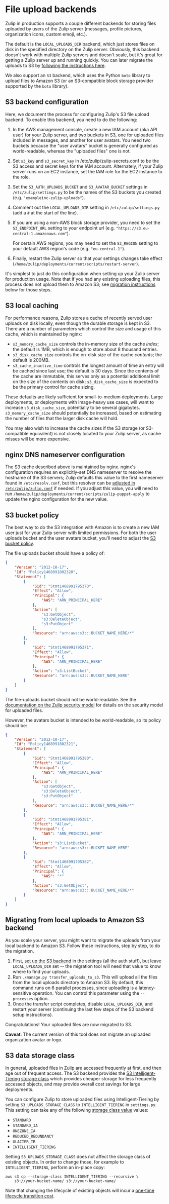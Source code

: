 # File upload backends

Zulip in production supports a couple different backends for storing
files uploaded by users of the Zulip server (messages, profile
pictures, organization icons, custom emoji, etc.).

The default is the `LOCAL_UPLOADS_DIR` backend, which just stores
files on disk in the specified directory on the Zulip server.
Obviously, this backend doesn't work with multiple Zulip servers and
doesn't scale, but it's great for getting a Zulip server up and
running quickly. You can later migrate the uploads to S3 by
[following the instructions here](#migrating-from-local-uploads-to-amazon-s3-backend).

We also support an `S3` backend, which uses the Python `boto` library
to upload files to Amazon S3 (or an S3-compatible block storage
provider supported by the `boto` library).

## S3 backend configuration

Here, we document the process for configuring Zulip's S3 file upload
backend. To enable this backend, you need to do the following:

1. In the AWS management console, create a new IAM account (aka API
   user) for your Zulip server, and two buckets in S3, one for uploaded
   files included in messages, and another for user avatars. You need
   two buckets because the "user avatars" bucket is generally configured
   as world-readable, whereas the "uploaded files" one is not.

1. Set `s3_key` and `s3_secret_key` in /etc/zulip/zulip-secrets.conf
   to be the S3 access and secret keys for the IAM account.
   Alternately, if your Zulip server runs on an EC2 instance, set the
   IAM role for the EC2 instance to the role.

1. Set the `S3_AUTH_UPLOADS_BUCKET` and `S3_AVATAR_BUCKET` settings in
   `/etc/zulip/settings.py` to be the names of the S3 buckets you
   created (e.g. `"exampleinc-zulip-uploads"`).

1. Comment out the `LOCAL_UPLOADS_DIR` setting in
   `/etc/zulip/settings.py` (add a `#` at the start of the line).

1. If you are using a non-AWS block storage provider,
   you need to set the `S3_ENDPOINT_URL` setting to your
   endpoint url (e.g. `"https://s3.eu-central-1.amazonaws.com"`).

   For certain AWS regions, you may need to set the `S3_REGION`
   setting to your default AWS region's code (e.g. `"eu-central-1"`).

1. Finally, restart the Zulip server so that your settings changes
   take effect
   (`/home/zulip/deployments/current/scripts/restart-server`).

It's simplest to just do this configuration when setting up your Zulip
server for production usage. Note that if you had any existing
uploading files, this process does not upload them to Amazon S3; see
[migration instructions](#migrating-from-local-uploads-to-amazon-s3-backend)
below for those steps.

## S3 local caching

For performance reasons, Zulip stores a cache of recently served user
uploads on disk locally, even though the durable storage is kept in
S3. There are a number of parameters which control the size and usage
of this cache, which is maintained by nginx:

- `s3_memory_cache_size` controls the in-memory size of the cache
  _index_; the default is 1MB, which is enough to store about 8 thousand
  entries.
- `s3_disk_cache_size` controls the on-disk size of the cache
  _contents_; the default is 200MB.
- `s3_cache_inactive_time` controls the longest amount of time an
  entry will be cached since last use; the default is 30 days. Since
  the contents of the cache are immutable, this serves only as a
  potential additional limit on the size of the contents on disk;
  `s3_disk_cache_size` is expected to be the primary control for cache
  sizing.

These defaults are likely sufficient for small-to-medium deployments.
Large deployments, or deployments with image-heavy use cases, will
want to increase `s3_disk_cache_size`, potentially to be several
gigabytes. `s3_memory_cache_size` should potentially be increased,
based on estimating the number of files that the larger disk cache
will hold.

You may also wish to increase the cache sizes if the S3 storage (or
S3-compatible equivalent) is not closely located to your Zulip server,
as cache misses will be more expensive.

## nginx DNS nameserver configuration

The S3 cache described above is maintained by nginx. nginx's configuration
requires an explicitly-set DNS nameserver to resolve the hostname of the S3
servers; Zulip defaults this value to the first nameserver found in
`/etc/resolv.conf`, but this resolver can be [adjusted in
`/etc/zulip/zulip.conf`][s3-resolver] if needed. If you adjust this value, you
will need to run `/home/zulip/deployments/current/scripts/zulip-puppet-apply` to
update the nginx configuration for the new value.

[s3-resolver]: system-configuration.md#nameserver

## S3 bucket policy

The best way to do the S3 integration with Amazon is to create a new IAM user
just for your Zulip server with limited permissions. For both the user uploads
bucket and the user avatars bucket, you'll need to adjust the [S3 bucket
policy](https://awspolicygen.s3.amazonaws.com/policygen.html).

The file uploads bucket should have a policy of:

```json
{
    "Version": "2012-10-17",
    "Id": "Policy1468991802320",
    "Statement": [
        {
            "Sid": "Stmt1468991795370",
            "Effect": "Allow",
            "Principal": {
                "AWS": "ARN_PRINCIPAL_HERE"
            },
            "Action": [
                "s3:GetObject",
                "s3:DeleteObject",
                "s3:PutObject"
            ],
            "Resource": "arn:aws:s3:::BUCKET_NAME_HERE/*"
        },
        {
            "Sid": "Stmt1468991795371",
            "Effect": "Allow",
            "Principal": {
                "AWS": "ARN_PRINCIPAL_HERE"
            },
            "Action": "s3:ListBucket",
            "Resource": "arn:aws:s3:::BUCKET_NAME_HERE"
        }
    ]
}
```

The file-uploads bucket should not be world-readable. See the
[documentation on the Zulip security model](security-model.md) for
details on the security model for uploaded files.

However, the avatars bucket is intended to be world-readable, so its
policy should be:

```json
{
    "Version": "2012-10-17",
    "Id": "Policy1468991802321",
    "Statement": [
        {
            "Sid": "Stmt1468991795380",
            "Effect": "Allow",
            "Principal": {
                "AWS": "ARN_PRINCIPAL_HERE"
            },
            "Action": [
                "s3:GetObject",
                "s3:DeleteObject",
                "s3:PutObject"
            ],
            "Resource": "arn:aws:s3:::BUCKET_NAME_HERE/*"
        },
        {
            "Sid": "Stmt1468991795381",
            "Effect": "Allow",
            "Principal": {
                "AWS": "ARN_PRINCIPAL_HERE"
            },
            "Action": "s3:ListBucket",
            "Resource": "arn:aws:s3:::BUCKET_NAME_HERE"
        },
        {
            "Sid": "Stmt1468991795382",
            "Effect": "Allow",
            "Principal": {
                "AWS": "*"
            },
            "Action": "s3:GetObject",
            "Resource": "arn:aws:s3:::BUCKET_NAME_HERE/*"
        }
    ]
}
```

## Migrating from local uploads to Amazon S3 backend

As you scale your server, you might want to migrate the uploads from
your local backend to Amazon S3. Follow these instructions, step by
step, to do the migration.

1. First, [set up the S3 backend](#s3-backend-configuration) in the settings
   (all the auth stuff), but leave `LOCAL_UPLOADS_DIR` set -- the
   migration tool will need that value to know where to find your uploads.
2. Run `./manage.py transfer_uploads_to_s3`. This will upload all the
   files from the local uploads directory to Amazon S3. By default,
   this command runs on 6 parallel processes, since uploading is a
   latency-sensitive operation. You can control this parameter using
   the `--processes` option.
3. Once the transfer script completes, disable `LOCAL_UPLOADS_DIR`, and
   restart your server (continuing the last few steps of the S3
   backend setup instructions).

Congratulations! Your uploaded files are now migrated to S3.

**Caveat**: The current version of this tool does not migrate an
uploaded organization avatar or logo.

## S3 data storage class

In general, uploaded files in Zulip are accessed frequently at first, and then
age out of frequent access. The S3 backend provides the [S3
Intelligent-Tiering][s3-it] [storage class][s3-storage-class] which provides
cheaper storage for less frequently accessed objects, and may provide overall
cost savings for large deployments.

You can configure Zulip to store uploaded files using Intelligent-Tiering by
setting `S3_UPLOADS_STORAGE_CLASS` to `INTELLIGENT_TIERING` in `settings.py`.
This setting can take any of the following [storage class
value][s3-storage-class-constant] values:

- `STANDARD`
- `STANDARD_IA`
- `ONEZONE_IA`
- `REDUCED_REDUNDANCY`
- `GLACIER_IR`
- `INTELLIGENT_TIERING`

Setting `S3_UPLOADS_STORAGE_CLASS` does not affect the storage class of existing
objects. In order to change those, for example to `INTELLIGENT_TIERING`, perform
an in-place copy:

    aws s3 cp --storage-class INTELLIGENT_TIERING --recursive \
        s3://your-bucket-name/ s3://your-bucket-name/

Note that changing the lifecycle of existing objects will incur a [one-time
lifecycle transition cost][s3-pricing].

[s3-it]: https://aws.amazon.com/s3/storage-classes/intelligent-tiering/
[s3-storage-class]: https://aws.amazon.com/s3/storage-classes/
[s3-storage-class-constant]: https://docs.aws.amazon.com/AmazonS3/latest/API/API_PutObject.html#AmazonS3-PutObject-request-header-StorageClass
[s3-pricing]: https://aws.amazon.com/s3/pricing/
